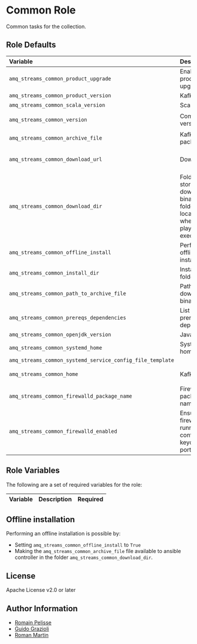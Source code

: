 # Common Role

Common tasks for the collection.

## Role Defaults

| Variable | Description | Default |
|:---------|:------------|:--------|
|`amq_streams_common_product_upgrade` | Enable a product upgrade | `false` |
|`amq_streams_common_product_version` | Kafka version | `3.6.0` |
|`amq_streams_common_scala_version` | Scala version | `2.13` |
|`amq_streams_common_version` | Combination version | `{{ amq_streams_common_scala_version }}-{{ amq_streams_common_product_version }}` |
|`amq_streams_common_archive_file` | Kafka binary package | `kafka_{{ amq_streams_common_version }}.tgz` |
|`amq_streams_common_download_url` | Download url | `https://downloads.apache.org/kafka/{{ amq_streams_common_product_version }}/kafka_{{ amq_streams_common_version }}.tgz` |
|`amq_streams_common_download_dir` | Folder to store the downloaded binaries. This folder is located where the playbook is executed. | `/opt` |
|`amq_streams_common_offline_install` | Perform an offline installation. | `false` |
|`amq_streams_common_install_dir` | Installation folder | `/opt` |
|`amq_streams_common_path_to_archive_file` | Path to download binary file | `{{ amq_streams_common_download_dir }}/{{ amq_streams_common_archive_file }}` |
|`amq_streams_common_prereqs_dependencies` | List of prerequisites dependencies | `tar` |
|`amq_streams_common_openjdk_version` | Java version | `17` |
|`amq_streams_common_systemd_home` | Systemd home | `/usr/lib/systemd/system'` |
|`amq_streams_common_systemd_service_config_file_template` | | `templates/service_systemd.j2` |
|`amq_streams_common_home` | Kafka home | `"{{ amq_streams_common_install_dir }}/kafka_{{ amq_streams_common_version }}/"` |
|`amq_streams_common_firewalld_package_name` | Firewalld package name | `firewalld` |
|`amq_streams_common_firewalld_enabled` | Ensure firewalld is running and configure keycloak ports | `false` |

## Role Variables

The following are a set of required variables for the role:

| Variable | Description | Required |
|:---------|:------------|:---------|

## Offline installation

Performing an offline installation is possible by:

* Setting `amq_streams_common_offline_install` to `True`
* Making the `amq_streams_common_archive_file` file available to ansible controller in the folder `amq_streams_common_download_dir`.

## License

Apache License v2.0 or later

## Author Information

* [Romain Pelisse](https://github.com/rpelisse)
* [Guido Grazioli](https://github.com/guidograzioli)
* [Roman Martin](https://github.com/rmarting)
